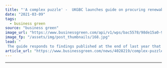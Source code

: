 ```yaml
---
title: "'A complex puzzle' -  UKGBC launches guide on procuring renewable energy and carbon offsets"
date: "2021-03-09"
tags: 
  - business green
source: "business green"
image_url: "https://www.businessgreen.com/api/v1/wps/bac5578/98de15a0-90be-489e-bcf1-7005ba0ade0c/5/iStock-499342698-185x114.jpg"
image_fp: "/assets/img/post_thumbnails/168.jpg"
lead: "
 The guide responds to findings published at the end of last year that the bulk of new renewable energy purchases in the UK are having little impact on the country's overall carbon emissions ..."
article_url: "https://www.businessgreen.com/news/4028219/complex-puzzle-ukgbc-launches-guide-procuring-renewable-energy-carbon-offsets"
---
```


---
